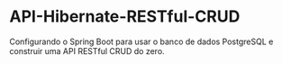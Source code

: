 # API-Hibernate-RESTful-CRUD
Configurando o Spring Boot para usar o banco de dados PostgreSQL e construir uma API RESTful CRUD do zero.
